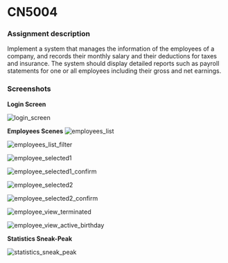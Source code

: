 # CN5004

### Assignment description

Implement a system that manages the information of the employees of a company, and records their monthly salary and their deductions for taxes and insurance. The system should display detailed reports such as payroll statements for one or all employees including their gross and net earnings.

### Screenshots

**Login Screen**

![login_screen](https://github.com/panosru/CN5004/blob/master/screenshots/login.png?raw=true)


**Employees Scenes**
![employees_list](https://github.com/panosru/CN5004/blob/master/screenshots/employees_list.png?raw=true)

![employees_list_filter](https://github.com/panosru/CN5004/blob/master/screenshots/employees_list_filter.png?raw=true)

![employee_selected1](https://github.com/panosru/CN5004/blob/master/screenshots/employee_selected1.png?raw=true)

![employee_selected1_confirm](https://github.com/panosru/CN5004/blob/master/screenshots/employee_selected1_confirm.png?raw=true)

![employee_selected2](https://github.com/panosru/CN5004/blob/master/screenshots/employee_selected2.png?raw=true)

![employee_selected2_confirm](https://github.com/panosru/CN5004/blob/master/screenshots/employee_selected2_confirm.png?raw=true)

![employee_view_terminated](https://github.com/panosru/CN5004/blob/master/screenshots/employee_view_terminated.png?raw=true)

![employee_view_active_birthday](https://github.com/panosru/CN5004/blob/master/screenshots/employee_view_active_birthday.png?raw=true)

**Statistics Sneak-Peak**

![statistics_sneak_peak](https://github.com/panosru/CN5004/blob/master/screenshots/statistics_sneak_peak.png?raw=true)
